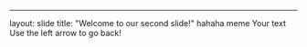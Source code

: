 
---
layout: slide
title: "Welcome to our second slide!"
hahaha meme
Your text
Use the left arrow to go back!
